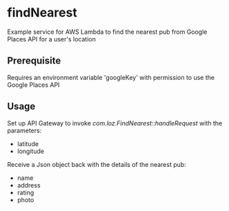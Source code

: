 # findNearest
Example service for AWS Lambda to find the nearest pub from Google Places API for a user's location

## Prerequisite
Requires an environment variable 'googleKey' with permission to use the Google Places API

## Usage
Set up API Gateway to invoke *com.loz.FindNearest::handleRequest* with the parameters:
- latitude
- longitude

Receive a Json object back with the details of the nearest pub:
- name
- address
- rating
- photo